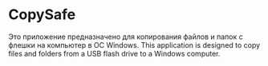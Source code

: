 # CopySafe
Это приложение предназначено для копирования файлов и папок с флешки на компьютер в ОС Windows.
This application is designed to copy files and folders from a USB flash drive to a Windows computer.
